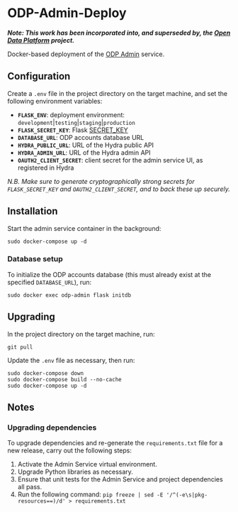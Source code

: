 # ODP-Admin-Deploy

***Note: This work has been incorporated into, and superseded by, the [Open Data Platform](https://github.com/SAEONData/Open-Data-Platform) project.***

Docker-based deployment of the [ODP Admin](https://github.com/SAEONData/ODP-Admin) service.

## Configuration

Create a `.env` file in the project directory on the target machine, and set the following environment variables:

- **`FLASK_ENV`**: deployment environment: `development`|`testing`|`staging`|`production`
- **`FLASK_SECRET_KEY`**: Flask [SECRET_KEY](https://flask.palletsprojects.com/en/1.1.x/config/#SECRET_KEY)
- **`DATABASE_URL`**: ODP accounts database URL
- **`HYDRA_PUBLIC_URL`**: URL of the Hydra public API
- **`HYDRA_ADMIN_URL`**: URL of the Hydra admin API
- **`OAUTH2_CLIENT_SECRET`**: client secret for the admin service UI, as registered in Hydra

_N.B. Make sure to generate cryptographically strong secrets for `FLASK_SECRET_KEY` and `OAUTH2_CLIENT_SECRET`,
and to back these up securely._

## Installation

Start the admin service container in the background:

    sudo docker-compose up -d

### Database setup

To initialize the ODP accounts database (this must already exist at the specified `DATABASE_URL`), run:

    sudo docker exec odp-admin flask initdb

## Upgrading

In the project directory on the target machine, run:

    git pull

Update the `.env` file as necessary, then run:

    sudo docker-compose down
    sudo docker-compose build --no-cache
    sudo docker-compose up -d

## Notes

### Upgrading dependencies

To upgrade dependencies and re-generate the `requirements.txt` file for a new release,
carry out the following steps:

1. Activate the Admin Service virtual environment.
1. Upgrade Python libraries as necessary.
1. Ensure that unit tests for the Admin Service and project dependencies all pass.
1. Run the following command:
`pip freeze | sed -E '/^(-e\s|pkg-resources==)/d' > requirements.txt`
